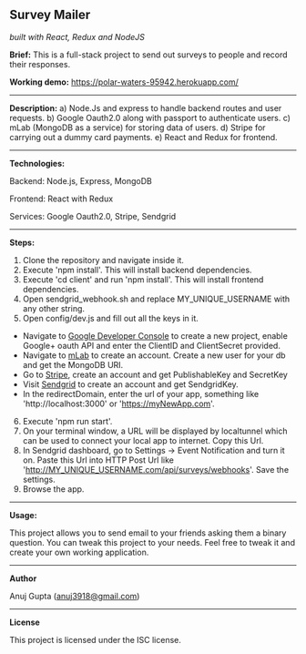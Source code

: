 ## Survey Mailer
*built with React, Redux and NodeJS*

 
**Brief:** This is a full-stack project to send out surveys to people and record their responses.

**Working demo:** https://polar-waters-95942.herokuapp.com/

-----------------------------

**Description:**
a) Node.Js and express to handle backend routes and user requests.
b) Google Oauth2.0 along with passport to authenticate users.
c) mLab (MongoDB as a service) for storing data of users.
d) Stripe for carrying out a dummy card payments.
e) React and Redux for frontend.

-----------------------------

**Technologies:**

Backend: Node.js, Express, MongoDB

Frontend: React with Redux

Services: Google Oauth2.0, Stripe, Sendgrid

-----------------------------

**Steps:**

1) Clone the repository and navigate inside it.
2) Execute 'npm install'. This will install backend dependencies.
3) Execute 'cd client' and run 'npm install'. This will install frontend dependencies.
4) Open sendgrid_webhook.sh and replace MY_UNIQUE_USERNAME with any other string.
5) Open config/dev.js and fill out all the keys in it.
  - Navigate to [Google Developer Console](https://console.developers.google.com/) to create a new project, enable Google+ oauth API and enter the ClientID and ClientSecret provided.
  - Navigate to [mLab](https://mlab.com/) to create an account. Create a new user for your db and get the MongoDB URI.
  - Go to [Stripe](https://stripe.com/), create an account and get PublishableKey and SecretKey
  - Visit [Sendgrid](https://sendgrid.com/) to create an account and get SendgridKey. 
  - In the redirectDomain, enter the url of your app, something like 'http://localhost:3000' or 'https://myNewApp.com'.
  
6) Execute 'npm run start'.
7) On your terminal window, a URL will be displayed by localtunnel which can be used to connect your local app to internet. Copy this Url.
8) In Sendgrid dashboard, go to Settings -> Event Notification and turn it on. Paste this Url into HTTP Post Url like 'http://MY_UNIQUE_USERNAME.com/api/surveys/webhooks'. Save the settings.
9) Browse the app.

-----------------------------

**Usage:**

This project allows you to send email to your friends asking them a binary question. You can tweak this project to your needs. Feel free to tweak it and create your own working application.

-----------------------------

**Author**

Anuj Gupta (anuj3918@gmail.com)

-----------------------------

**License**

This project is licensed under the ISC license.
